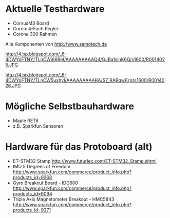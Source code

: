 # Aktuelle Testhardware #

  * CorvusM3 Board
  * Cornix 4-Fach Regler
  * Corone 300 Rahmen

Alle Komponenten von http://www.semotech.de

http://4.bp.blogspot.com/_6-4DWYoFTNY/TLnCWi66ReI/AAAAAAAAAQ4/GJBa1sinK6Q/s1600/R0014025.JPG

http://4.bp.blogspot.com/_6-4DWYoFTNY/TLnCW5uxhyI/AAAAAAAAARA/S7_RABqwFzg/s1600/R0014026.JPG

# Mögliche Selbstbauhardware #

  * Maple RET6
  * z.B. Sparkfun Sensoren

# Hardware für das Protoboard (alt) #

  * ET-STM32 Stamp http://www.futurlec.com/ET-STM32_Stamp.shtml
  * IMU 5 Degrees of Freedom http://www.sparkfun.com/commerce/product_info.php?products_id=9268
  * Gyro Breakout Board - IDG500 http://www.sparkfun.com/commerce/product_info.php?products_id=9094
  * Triple Axis Magnetometer Breakout - HMC5843 http://www.sparkfun.com/commerce/product_info.php?products_id=9371

